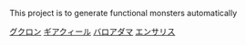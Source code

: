This project is to generate functional monsters automatically

[グクロン](https://github.com/FullteaR/fictional-creatures/blob/main/images/image0.png)
[ギアクィール](https://github.com/FullteaR/fictional-creatures/blob/main/images/image1.png)
[バロアダマ](https://github.com/FullteaR/fictional-creatures/blob/main/images/image2.png)
[エンサリス](https://github.com/FullteaR/fictional-creatures/blob/main/images/image3.png)